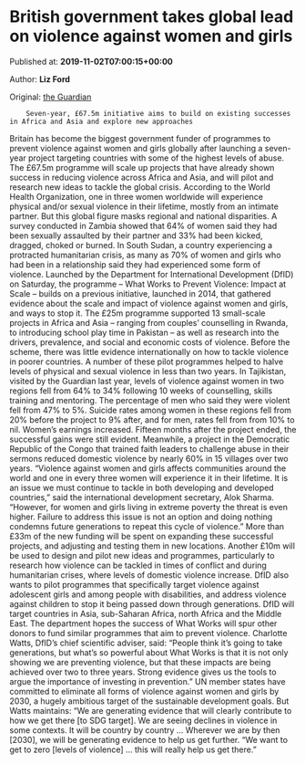 
# British government takes global lead on violence against women and girls

Published at: **2019-11-02T07:00:15+00:00**

Author: **Liz Ford**

Original: [the Guardian](https://www.theguardian.com/global-development/2019/nov/02/british-government-takes-global-lead-on-violence-against-women-and-girls)


        Seven-year, £67.5m initiative aims to build on existing successes in Africa and Asia and explore new approaches
      
Britain has become the biggest government funder of programmes to prevent violence against women and girls globally after launching a seven-year project targeting countries with some of the highest levels of abuse.
The £67.5m programme will scale up projects that have already shown success in reducing violence across Africa and Asia, and will pilot and research new ideas to tackle the global crisis.
According to the World Health Organization, one in three women worldwide will experience physical and/or sexual violence in their lifetime, mostly from an intimate partner.
But this global figure masks regional and national disparities. A survey conducted in Zambia showed that 64% of women said they had been sexually assaulted by their partner and 33% had been kicked, dragged, choked or burned. In South Sudan, a country experiencing a protracted humanitarian crisis, as many as 70% of women and girls who had been in a relationship said they had experienced some form of violence.
Launched by the Department for International Development (DfID) on Saturday, the programme – What Works to Prevent Violence: Impact at Scale – builds on a previous initiative, launched in 2014, that gathered evidence about the scale and impact of violence against women and girls, and ways to stop it.
The £25m programme supported 13 small-scale projects in Africa and Asia – ranging from couples’ counselling in Rwanda, to introducing school play time in Pakistan – as well as research into the drivers, prevalence, and social and economic costs of violence.
Before the scheme, there was little evidence internationally on how to tackle violence in poorer countries.
A number of these pilot programmes helped to halve levels of physical and sexual violence in less than two years.
In Tajikistan, visited by the Guardian last year, levels of violence against women in two regions fell from 64% to 34% following 10 weeks of counselling, skills training and mentoring. The percentage of men who said they were violent fell from 47% to 5%.
Suicide rates among women in these regions fell from 20% before the project to 9% after, and for men, rates fell from from 10% to nil. Women’s earnings increased. Fifteen months after the project ended, the successful gains were still evident.
Meanwhile, a project in the Democratic Republic of the Congo that trained faith leaders to challenge abuse in their sermons reduced domestic violence by nearly 60% in 15 villages over two years.
“Violence against women and girls affects communities around the world and one in every three women will experience it in their lifetime. It is an issue we must continue to tackle in both developing and developed countries,” said the international development secretary, Alok Sharma.
“However, for women and girls living in extreme poverty the threat is even higher. Failure to address this issue is not an option and doing nothing condemns future generations to repeat this cycle of violence.”
More than £33m of the new funding will be spent on expanding these successful projects, and adjusting and testing them in new locations. Another £10m will be used to design and pilot new ideas and programmes, particularly to research how violence can be tackled in times of conflict and during humanitarian crises, where levels of domestic violence increase.
DfID also wants to pilot programmes that specifically target violence against adolescent girls and among people with disabilities, and address violence against children to stop it being passed down through generations.
DfID will target countries in Asia, sub-Saharan Africa, north Africa and the Middle East.
The department hopes the success of What Works will spur other donors to fund similar programmes that aim to prevent violence.
Charlotte Watts, DfID’s chief scientific adviser, said: “People think it’s going to take generations, but what’s so powerful about What Works is that it is not only showing we are preventing violence, but that these impacts are being achieved over two to three years. Strong evidence gives us the tools to argue the importance of investing in prevention.”
UN member states have committed to eliminate all forms of violence against women and girls by 2030, a hugely ambitious target of the sustainable development goals.
But Watts maintains: “We are generating evidence that will clearly contribute to how we get there [to SDG target]. We are seeing declines in violence in some contexts. It will be country by country … Wherever we are by then [2030], we will be generating evidence to help us get further.
“We want to get to zero [levels of violence] … this will really help us get there.”
